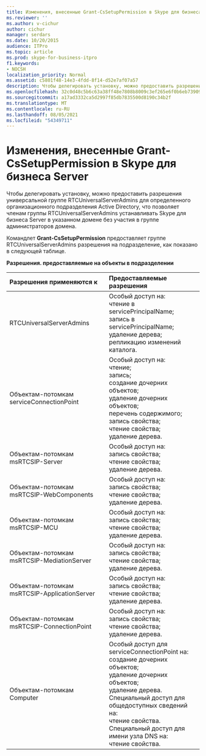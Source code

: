 ```yaml
---
title: Изменения, внесенные Grant-CsSetupPermission в Skype для бизнеса Server
ms.reviewer: ''
ms.author: v-cichur
author: cichur
manager: serdars
ms.date: 10/20/2015
audience: ITPro
ms.topic: article
ms.prod: skype-for-business-itpro
f1.keywords:
- NOCSH
localization_priority: Normal
ms.assetid: c5801f48-14e3-4fdd-8f14-d52e7af07a57
description: Чтобы делегировать установку, можно предоставить разрешения универсальной группе RTCUniversalServerAdmins для определенного организационного подразделения Active Directory, что позволяет членам группы RTCUniversalServerAdmins устанавливать Skype для бизнеса Server в указанном домене без участия в группе администраторов домена.
ms.openlocfilehash: 32c0d48c5b6c63a38ff48e7808b8009c3ef265e6f0b6eb739094f797e47ace4d
ms.sourcegitcommit: a17ad3332ca5d2997f85db7835500d8190c34b2f
ms.translationtype: MT
ms.contentlocale: ru-RU
ms.lasthandoff: 08/05/2021
ms.locfileid: "54349711"
---
```

# <a name="changes-made-by-grant-cssetuppermission-in-skype-for-business-server"></a>Изменения, внесенные Grant-CsSetupPermission в Skype для бизнеса Server
 
Чтобы делегировать установку, можно предоставить разрешения универсальной группе RTCUniversalServerAdmins для определенного организационного подразделения Active Directory, что позволяет членам группы RTCUniversalServerAdmins устанавливать Skype для бизнеса Server в указанном домене без участия в группе администраторов домена. 
  
Командлет **Grant-CsSetupPermission** предоставляет группе RTCUniversalServerAdmins разрешения на подразделение, как показано в следующей таблице.
  
**Разрешения. предоставляемые на объекты в подразделении**

|**Разрешения применяются к**|**Предоставляемые разрешения**|
|:-----|:-----|
|RTCUniversalServerAdmins  <br/> | Особый доступ на: <br/>  чтение в servicePrincipalName; <br/>  запись в servicePrincipalName; <br/>  удаление дерева; <br/>  репликацию изменений каталога. <br/> |
|Объектам-потомкам serviceConnectionPoint  <br/> | Особый доступ на: <br/>  чтение; <br/>  запись; <br/>  создание дочерних объектов; <br/>  удаление дочерних объектов; <br/>  перечень содержимого; <br/>  запись свойства; <br/>  чтение свойства; <br/>  удаление дерева. <br/> |
|Объектам-потомкам msRTCSIP-Server  <br/> | Особый доступ на: <br/>  запись свойства; <br/>  чтение свойства; <br/>  удаление дерева. <br/> |
|Объектам-потомкам msRTCSIP-WebComponents  <br/> | Особый доступ на: <br/>  запись свойства; <br/>  чтение свойства; <br/>  удаление дерева. <br/> |
|Объектам-потомкам msRTCSIP-MCU  <br/> | Особый доступ на: <br/>  запись свойства; <br/>  чтение свойства; <br/>  удаление дерева. <br/> |
|Объектам-потомкам msRTCSIP-MediationServer  <br/> | Особый доступ на: <br/>  запись свойства; <br/>  чтение свойства; <br/>  удаление дерева. <br/> |
|Объектам-потомкам msRTCSIP-ApplicationServer  <br/> | Особый доступ на: <br/>  запись свойства; <br/>  чтение свойства; <br/>  удаление дерева. <br/> |
|Объектам-потомкам msRTCSIP-ConnectionPoint  <br/> | Особый доступ на: <br/>  запись свойства; <br/>  чтение свойства; <br/>  удаление дерева. <br/> |
|Объектам-потомкам Computer  <br/> | Особый доступ для serviceConnectionPoint на: <br/>  создание дочерних объектов; <br/>  удаление дочерних объектов; <br/>  удаление дерева. <br/>  Специальный доступ для общедоступных сведений на: <br/>  чтение свойства. <br/>  Специальный доступ для имени узла DNS на: <br/>  чтение свойства. <br/> |
   

